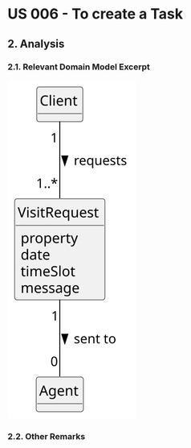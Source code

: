 # US 006 - To create a Task 

## 2. Analysis

### 2.1. Relevant Domain Model Excerpt 

![Domain Model](svg/us009-domain-model.svg)

### 2.2. Other Remarks